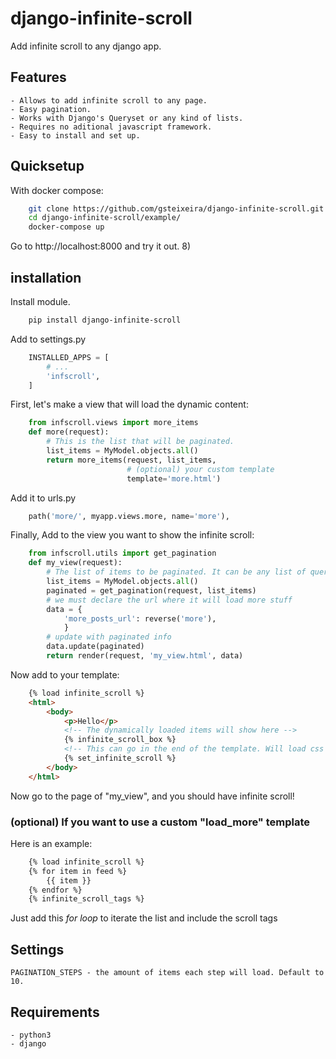 # django-infinite-scroll
Add infinite scroll to any django app.

## Features

    - Allows to add infinite scroll to any page.
    - Easy pagination.
    - Works with Django's Queryset or any kind of lists.
    - Requires no aditional javascript framework.
    - Easy to install and set up.

## Quicksetup

With docker compose:

``` bash
    git clone https://github.com/gsteixeira/django-infinite-scroll.git
    cd django-infinite-scroll/example/
    docker-compose up
```

Go to http://localhost:8000 and try it out. 8)


## installation

Install module.

```bash
    pip install django-infinite-scroll
```

Add to settings.py

```python
    INSTALLED_APPS = [
        # ...
        'infscroll',
    ]
```

First, let's make a view that will load the dynamic content:

```python
    from infscroll.views import more_items
    def more(request):
        # This is the list that will be paginated.
        list_items = MyModel.objects.all()
        return more_items(request, list_items,
                          # (optional) your custom template
                          template='more.html')
```

Add it to urls.py

```python
    path('more/', myapp.views.more, name='more'),
```

Finally, Add to the view you want to show the infinite scroll:

```python
    from infscroll.utils import get_pagination
    def my_view(request):
        # The list of items to be paginated. It can be any list of queryset.
        list_items = MyModel.objects.all()
        paginated = get_pagination(request, list_items)
        # we must declare the url where it will load more stuff
        data = {
            'more_posts_url': reverse('more'),
            }
        # update with paginated info
        data.update(paginated)
        return render(request, 'my_view.html', data)
```

Now add to your template:

```html
    {% load infinite_scroll %}
    <html>
        <body>
            <p>Hello</p>
            <!-- The dynamically loaded items will show here -->
            {% infinite_scroll_box %}
            <!-- This can go in the end of the template. Will load css and js -->
            {% set_infinite_scroll %}
        </body>
    </html>
```

Now go to the page of "my_view", and you should have infinite scroll!

### (optional) If you want to use a custom "load_more" template

Here is an example:

```html
    {% load infinite_scroll %}
    {% for item in feed %}
        {{ item }}
    {% endfor %}
    {% infinite_scroll_tags %}
```
Just add this *for loop* to iterate the list and include the scroll tags


## Settings

    PAGINATION_STEPS - the amount of items each step will load. Default to 10.

## Requirements

    - python3
    - django
